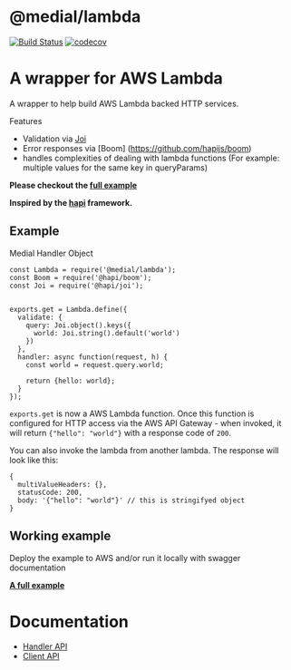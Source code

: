 # @medial/lambda
[![Build Status](https://travis-ci.com/medial-io/lambda.svg?branch=master)](https://travis-ci.com/github/medial-io/lambda)
[![codecov](https://codecov.io/gh/medial-io/lambda/branch/master/graph/badge.svg)](https://codecov.io/gh/medial-io/lambda)


# A wrapper for AWS Lambda 
A wrapper to help build AWS Lambda backed HTTP services.

Features
 - Validation via [Joi](https://github.com/hapijs/joi)
 - Error responses via [Boom] (https://github.com/hapijs/boom)
 - handles complexities of dealing with lambda functions (For example: multiple values for the same key in queryParams)

**Please checkout the [full example](https://github.com/medial-io/lambda-example)**

**Inspired by the [hapi](https://hapi.dev/) framework.**

## Example

Medial Handler Object

```
const Lambda = require('@medial/lambda');
const Boom = require('@hapi/boom');
const Joi = require('@hapi/joi');


exports.get = Lambda.define({
  validate: {
    query: Joi.object().keys({
      world: Joi.string().default('world')
    })
  },
  handler: async function(request, h) {
    const world = request.query.world;

    return {hello: world};
  }
});
```
`exports.get` is now a AWS Lambda function. Once this function is configured for HTTP access via the AWS API Gateway - when invoked, it will return ```{"hello": "world"}``` with a response code of `200`.

You can also invoke the lambda from another lambda. The response will look like this: 
```
{
  multiValueHeaders: {},
  statusCode: 200,
  body: '{"hello": "world"}' // this is stringifyed object 
}
```
## Working example
Deploy the example to AWS and/or run it locally with swagger documentation

**[A full example](https://github.com/medial-io/lambda-example)**

# Documentation
 - [Handler API](docs/HANDLER-API.md)
 - [Client API](docs/CLIENT-API.md)
